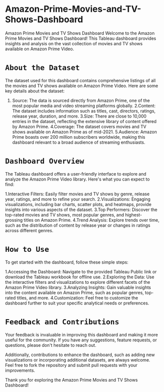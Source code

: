 # Amazon-Prime-Movies-and-TV-Shows-Dashboard
Amazon Prime Movies and TV Shows Dashboard
Welcome to the Amazon Prime Movies and TV Shows Dashboard! This Tableau dashboard provides insights and analysis on the vast collection of movies and TV shows available on Amazon Prime Video.

# `About the Dataset`
The dataset used for this dashboard contains comprehensive listings of all the movies and TV shows available on Amazon Prime Video. Here are some key details about the dataset:

1. Source: The data is sourced directly from Amazon Prime, one of the most popular media and video streaming platforms globally.
2.Content: The dataset includes information such as titles, cast, directors, ratings, release year, duration, and more.
3.Size: There are close to 10,000 entries in the dataset, reflecting the extensive library of content offered by Amazon Prime.
4.Coverage: The dataset covers movies and TV shows available on Amazon Prime as of mid-2021.
5.Audience: Amazon Prime boasts over 200 million subscribers worldwide, making this dashboard relevant to a broad audience of streaming enthusiasts.

# `Dashboard Overview`
The Tableau dashboard offers a user-friendly interface to explore and analyze the Amazon Prime Video library. Here's what you can expect to find:

1.Interactive Filters: Easily filter movies and TV shows by genre, release year, ratings, and more to refine your search.
2.Visualizations: Engaging visualizations, including bar charts, scatter plots, and heatmaps, provide insights into various aspects of the dataset.
3.Top Performers: Discover the top-rated movies and TV shows, most popular genres, and highest-grossing titles on Amazon Prime.
4.Trend Analysis: Explore trends over time, such as the distribution of content by release year or changes in ratings across different genres.

# `How to Use`
To get started with the dashboard, follow these simple steps:

1.Accessing the Dashboard: Navigate to the provided Tableau Public link or download the Tableau workbook for offline use.
2.Exploring the Data: Use the interactive filters and visualizations to explore different facets of the Amazon Prime Video library.
3.Analyzing Insights: Gain valuable insights into the content available on Amazon Prime, such as popular genres, top-rated titles, and more.
4.Customization: Feel free to customize the dashboard further to suit your specific analytical needs or preferences.

# `Feedback and Contributions`
Your feedback is invaluable in improving this dashboard and making it more useful for the community. If you have any suggestions, feature requests, or questions, please don't hesitate to reach out.

Additionally, contributions to enhance the dashboard, such as adding new visualizations or incorporating additional datasets, are always welcome. Feel free to fork the repository and submit pull requests with your improvements.

Thank you for exploring the Amazon Prime Movies and TV Shows Dashboard!
